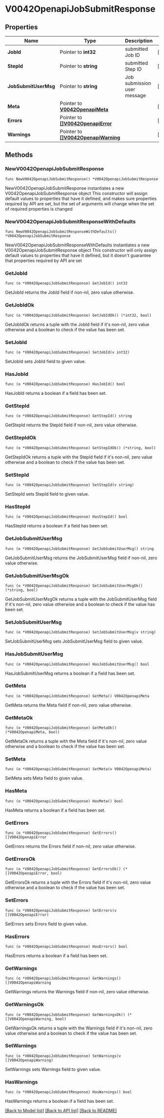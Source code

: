 # V0042OpenapiJobSubmitResponse

## Properties

Name | Type | Description | Notes
------------ | ------------- | ------------- | -------------
**JobId** | Pointer to **int32** | submitted Job ID | [optional] 
**StepId** | Pointer to **string** | submitted Step ID | [optional] 
**JobSubmitUserMsg** | Pointer to **string** | Job submission user message | [optional] 
**Meta** | Pointer to [**V0042OpenapiMeta**](V0042OpenapiMeta.md) |  | [optional] 
**Errors** | Pointer to [**[]V0042OpenapiError**](V0042OpenapiError.md) |  | [optional] 
**Warnings** | Pointer to [**[]V0042OpenapiWarning**](V0042OpenapiWarning.md) |  | [optional] 

## Methods

### NewV0042OpenapiJobSubmitResponse

`func NewV0042OpenapiJobSubmitResponse() *V0042OpenapiJobSubmitResponse`

NewV0042OpenapiJobSubmitResponse instantiates a new V0042OpenapiJobSubmitResponse object
This constructor will assign default values to properties that have it defined,
and makes sure properties required by API are set, but the set of arguments
will change when the set of required properties is changed

### NewV0042OpenapiJobSubmitResponseWithDefaults

`func NewV0042OpenapiJobSubmitResponseWithDefaults() *V0042OpenapiJobSubmitResponse`

NewV0042OpenapiJobSubmitResponseWithDefaults instantiates a new V0042OpenapiJobSubmitResponse object
This constructor will only assign default values to properties that have it defined,
but it doesn't guarantee that properties required by API are set

### GetJobId

`func (o *V0042OpenapiJobSubmitResponse) GetJobId() int32`

GetJobId returns the JobId field if non-nil, zero value otherwise.

### GetJobIdOk

`func (o *V0042OpenapiJobSubmitResponse) GetJobIdOk() (*int32, bool)`

GetJobIdOk returns a tuple with the JobId field if it's non-nil, zero value otherwise
and a boolean to check if the value has been set.

### SetJobId

`func (o *V0042OpenapiJobSubmitResponse) SetJobId(v int32)`

SetJobId sets JobId field to given value.

### HasJobId

`func (o *V0042OpenapiJobSubmitResponse) HasJobId() bool`

HasJobId returns a boolean if a field has been set.

### GetStepId

`func (o *V0042OpenapiJobSubmitResponse) GetStepId() string`

GetStepId returns the StepId field if non-nil, zero value otherwise.

### GetStepIdOk

`func (o *V0042OpenapiJobSubmitResponse) GetStepIdOk() (*string, bool)`

GetStepIdOk returns a tuple with the StepId field if it's non-nil, zero value otherwise
and a boolean to check if the value has been set.

### SetStepId

`func (o *V0042OpenapiJobSubmitResponse) SetStepId(v string)`

SetStepId sets StepId field to given value.

### HasStepId

`func (o *V0042OpenapiJobSubmitResponse) HasStepId() bool`

HasStepId returns a boolean if a field has been set.

### GetJobSubmitUserMsg

`func (o *V0042OpenapiJobSubmitResponse) GetJobSubmitUserMsg() string`

GetJobSubmitUserMsg returns the JobSubmitUserMsg field if non-nil, zero value otherwise.

### GetJobSubmitUserMsgOk

`func (o *V0042OpenapiJobSubmitResponse) GetJobSubmitUserMsgOk() (*string, bool)`

GetJobSubmitUserMsgOk returns a tuple with the JobSubmitUserMsg field if it's non-nil, zero value otherwise
and a boolean to check if the value has been set.

### SetJobSubmitUserMsg

`func (o *V0042OpenapiJobSubmitResponse) SetJobSubmitUserMsg(v string)`

SetJobSubmitUserMsg sets JobSubmitUserMsg field to given value.

### HasJobSubmitUserMsg

`func (o *V0042OpenapiJobSubmitResponse) HasJobSubmitUserMsg() bool`

HasJobSubmitUserMsg returns a boolean if a field has been set.

### GetMeta

`func (o *V0042OpenapiJobSubmitResponse) GetMeta() V0042OpenapiMeta`

GetMeta returns the Meta field if non-nil, zero value otherwise.

### GetMetaOk

`func (o *V0042OpenapiJobSubmitResponse) GetMetaOk() (*V0042OpenapiMeta, bool)`

GetMetaOk returns a tuple with the Meta field if it's non-nil, zero value otherwise
and a boolean to check if the value has been set.

### SetMeta

`func (o *V0042OpenapiJobSubmitResponse) SetMeta(v V0042OpenapiMeta)`

SetMeta sets Meta field to given value.

### HasMeta

`func (o *V0042OpenapiJobSubmitResponse) HasMeta() bool`

HasMeta returns a boolean if a field has been set.

### GetErrors

`func (o *V0042OpenapiJobSubmitResponse) GetErrors() []V0042OpenapiError`

GetErrors returns the Errors field if non-nil, zero value otherwise.

### GetErrorsOk

`func (o *V0042OpenapiJobSubmitResponse) GetErrorsOk() (*[]V0042OpenapiError, bool)`

GetErrorsOk returns a tuple with the Errors field if it's non-nil, zero value otherwise
and a boolean to check if the value has been set.

### SetErrors

`func (o *V0042OpenapiJobSubmitResponse) SetErrors(v []V0042OpenapiError)`

SetErrors sets Errors field to given value.

### HasErrors

`func (o *V0042OpenapiJobSubmitResponse) HasErrors() bool`

HasErrors returns a boolean if a field has been set.

### GetWarnings

`func (o *V0042OpenapiJobSubmitResponse) GetWarnings() []V0042OpenapiWarning`

GetWarnings returns the Warnings field if non-nil, zero value otherwise.

### GetWarningsOk

`func (o *V0042OpenapiJobSubmitResponse) GetWarningsOk() (*[]V0042OpenapiWarning, bool)`

GetWarningsOk returns a tuple with the Warnings field if it's non-nil, zero value otherwise
and a boolean to check if the value has been set.

### SetWarnings

`func (o *V0042OpenapiJobSubmitResponse) SetWarnings(v []V0042OpenapiWarning)`

SetWarnings sets Warnings field to given value.

### HasWarnings

`func (o *V0042OpenapiJobSubmitResponse) HasWarnings() bool`

HasWarnings returns a boolean if a field has been set.


[[Back to Model list]](../README.md#documentation-for-models) [[Back to API list]](../README.md#documentation-for-api-endpoints) [[Back to README]](../README.md)


